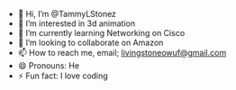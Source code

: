 - 👋 Hi, I’m @TammyLStonez
- 👀 I’m interested in 3d animation
- 🌱 I’m currently learning Networking on Cisco
- 💞️ I’m looking to collaborate on Amazon
- 📫 How to reach me, email; livingstoneowuf@gmail.com
- 😄 Pronouns: He
- ⚡ Fun fact: I love coding

<!---
TammyLStonez/TammyLStonez is a ✨ special ✨ repository because its `README.md` (this file) appears on your GitHub profile.
You can click the Preview link to take a look at your changes.
--->
